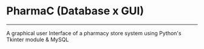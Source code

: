 # PharmaC (Database x GUI)
--------------------------
A graphical user Interface of a pharmacy store system using Python's Tkinter module &amp; MySQL

